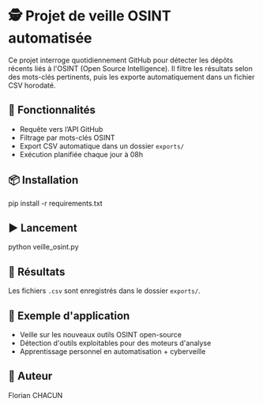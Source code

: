 # 🕵️ Projet de veille OSINT automatisée

Ce projet interroge quotidiennement GitHub pour détecter les dépôts récents liés à l'OSINT (Open Source Intelligence). Il filtre les résultats selon des mots-clés pertinents, puis les exporte automatiquement dans un fichier CSV horodaté.

## 🔧 Fonctionnalités
- Requête vers l’API GitHub
- Filtrage par mots-clés OSINT
- Export CSV automatique dans un dossier `exports/`
- Exécution planifiée chaque jour à 08h

## 📦 Installation

pip install -r requirements.txt


## ▶️ Lancement
python veille_osint.py


## 📁 Résultats
Les fichiers `.csv` sont enregistrés dans le dossier `exports/`.

## 📌 Exemple d'application
- Veille sur les nouveaux outils OSINT open-source
- Détection d'outils exploitables pour des moteurs d'analyse
- Apprentissage personnel en automatisation + cyberveille

## 👤 Auteur
Florian CHACUN
